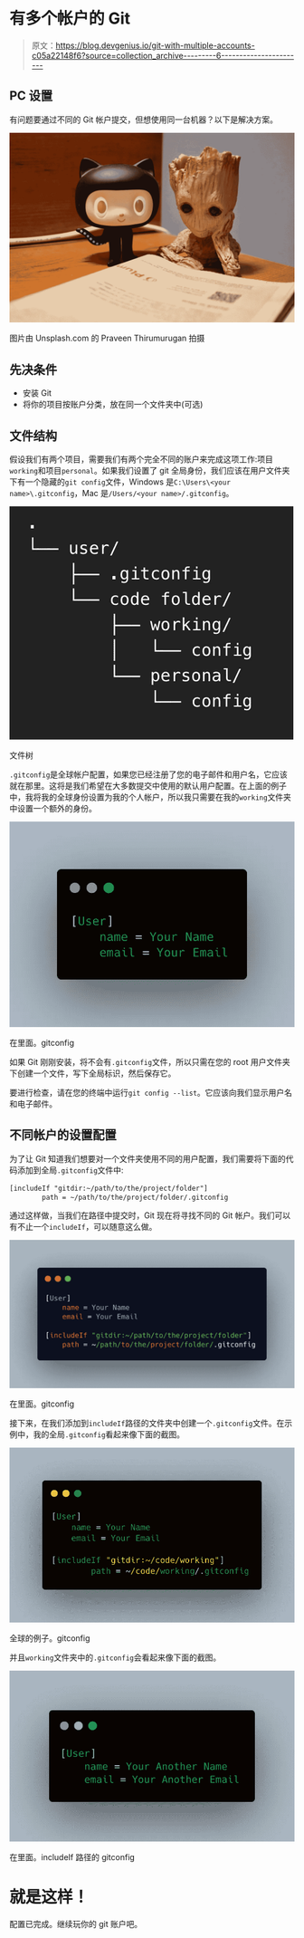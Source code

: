# 有多个帐户的 Git

> 原文：<https://blog.devgenius.io/git-with-multiple-accounts-c05a22148f6?source=collection_archive---------6----------------------->

## PC 设置

有问题要通过不同的 Git 帐户提交，但想使用同一台机器？以下是解决方案。

![](img/68b993b91393a0ad777bf86840c0c402.png)

图片由 Unsplash.com 的 Praveen Thirumurugan 拍摄

## 先决条件

*   安装 Git
*   将你的项目按账户分类，放在同一个文件夹中(可选)

## 文件结构

假设我们有两个项目，需要我们有两个完全不同的账户来完成这项工作:项目`working`和项目`personal`。如果我们设置了 git 全局身份，我们应该在用户文件夹下有一个隐藏的`git config`文件，Windows 是`C:\Users\<your name>\.gitconfig`，Mac 是`/Users/<your name>/.gitconfig`。

![](img/1a05b3162e456f5e7a2a60f9cfd14887.png)

文件树

`.gitconfig`是全球帐户配置，如果您已经注册了您的电子邮件和用户名，它应该就在那里。这将是我们希望在大多数提交中使用的默认用户配置。在上面的例子中，我将我的全球身份设置为我的个人帐户，所以我只需要在我的`working`文件夹中设置一个额外的身份。

![](img/e58db456610b109e5a464eff2519addb.png)

在里面。gitconfig

如果 Git 刚刚安装，将不会有`.gitconfig`文件，所以只需在您的 root 用户文件夹下创建一个文件，写下全局标识，然后保存它。

要进行检查，请在您的终端中运行`git config --list`。它应该向我们显示用户名和电子邮件。

## 不同帐户的设置配置

为了让 Git 知道我们想要对一个文件夹使用不同的用户配置，我们需要将下面的代码添加到全局`.gitconfig`文件中:

```
[includeIf "gitdir:~/path/to/the/project/folder"]
        path = ~/path/to/the/project/folder/.gitconfig
```

通过这样做，当我们在路径中提交时，Git 现在将寻找不同的 Git 帐户。我们可以有不止一个`includeIf`，可以随意这么做。

![](img/346484d800c89c1ecd56765eb7a0d6e3.png)

在里面。gitconfig

接下来，在我们添加到`includeIf`路径的文件夹中创建一个`.gitconfig`文件。在示例中，我的全局`.gitconfig`看起来像下面的截图。

![](img/703f7e3405466b10abd0377543ba8bcf.png)

全球的例子。gitconfig

并且`working`文件夹中的`.gitconfig`会看起来像下面的截图。

![](img/be77e504d4809cbb9903c187f8603aa9.png)

在里面。includeIf 路径的 gitconfig

# 就是这样！

配置已完成。继续玩你的 git 账户吧。